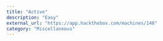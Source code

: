 ```yaml
---
title: "Active"
description: "Easy"
external_url: "https://app.hackthebox.com/machines/148"
category: "Miscellaneous"
---
```


